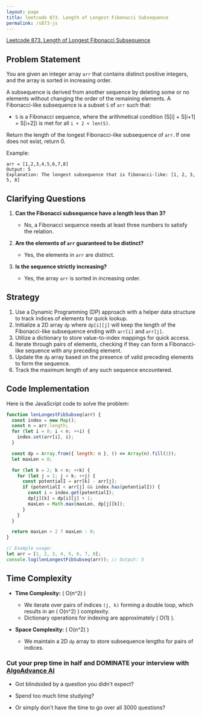```yaml
---
layout: page
title: leetcode 873. Length of Longest Fibonacci Subsequence
permalink: /s873-js
---
```

[Leetcode 873. Length of Longest Fibonacci Subsequence](https://algoadvance.github.io/algoadvance/l873)
## Problem Statement

You are given an integer array `arr` that contains distinct positive integers, and the array is sorted in increasing order.

A subsequence is derived from another sequence by deleting some or no elements without changing the order of the remaining elements. A Fibonacci-like subsequence is a subset `S` of `arr` such that:
- `S` is a Fibonacci sequence, where the arithmetical condition \(S[i] + S[i+1] = S[i+2]\) is met for all `i + 2 < len(S)`.

Return the length of the longest Fibonacci-like subsequence of `arr`. If one does not exist, return 0.

Example:
```plaintext
arr = [1,2,3,4,5,6,7,8]
Output: 5
Explanation: The longest subsequence that is fibonacci-like: [1, 2, 3, 5, 8]
```

## Clarifying Questions

1. **Can the Fibonacci subsequence have a length less than 3?**
   - No, a Fibonacci sequence needs at least three numbers to satisfy the relation.

2. **Are the elements of `arr` guaranteed to be distinct?**
   - Yes, the elements in `arr` are distinct.

3. **Is the sequence strictly increasing?**
   - Yes, the array `arr` is sorted in increasing order.

## Strategy

1. Use a Dynamic Programming (DP) approach with a helper data structure to track indices of elements for quick lookup.
2. Initialize a 2D array `dp` where `dp[i][j]` will keep the length of the Fibonacci-like subsequence ending with `arr[i]` and `arr[j]`.
3. Utilize a dictionary to store value-to-index mappings for quick access.
4. Iterate through pairs of elements, checking if they can form a Fibonacci-like sequence with any preceding element.
5. Update the `dp` array based on the presence of valid preceding elements to form the sequence.
6. Track the maximum length of any such sequence encountered.

## Code Implementation

Here is the JavaScript code to solve the problem:

```javascript
function lenLongestFibSubseq(arr) {
  const index = new Map();
  const n = arr.length;
  for (let i = 0; i < n; ++i) {
    index.set(arr[i], i);
  }

  const dp = Array.from({ length: n }, () => Array(n).fill(2));
  let maxLen = 0;

  for (let k = 2; k < n; ++k) {
    for (let j = 1; j < k; ++j) {
      const potentialI = arr[k] - arr[j];
      if (potentialI < arr[j] && index.has(potentialI)) {
        const i = index.get(potentialI);
        dp[j][k] = dp[i][j] + 1;
        maxLen = Math.max(maxLen, dp[j][k]);
      }
    }
  }

  return maxLen > 2 ? maxLen : 0;
}

// Example usage:
let arr = [1, 2, 3, 4, 5, 6, 7, 8];
console.log(lenLongestFibSubseq(arr)); // Output: 5
```

## Time Complexity

- **Time Complexity:** \( O(n^2) \)
  - We iterate over pairs of indices `(j, k)` forming a double loop, which results in an \( O(n^2) \) complexity.
  - Dictionary operations for indexing are approximately \( O(1) \).

- **Space Complexity:** \( O(n^2) \)
  - We maintain a 2D `dp` array to store subsequence lengths for pairs of indices.


### Cut your prep time in half and DOMINATE your interview with [AlgoAdvance AI](https://algoAdvance.com)

- Got blindsided by a question you didn't expect?

- Spend too much time studying?

- Or simply don't have the time to go over all 3000 questions?


